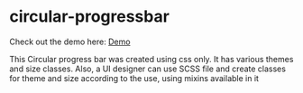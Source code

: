 # circular-progressbar
Check out the demo here: [Demo](http://prashantmeandev-developer-edition.ap7.force.com/#circular-progress-bar)

This Circular progress bar was created using css only. It has various themes and size classes. Also, a UI designer can use SCSS file and create classes for theme and size according to the use, using mixins available in it
